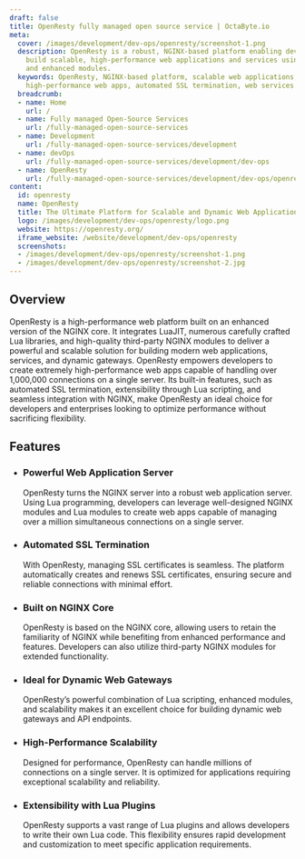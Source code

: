 ```yaml
---
draft: false
title: OpenResty fully managed open source service | OctaByte.io
meta:
  cover: /images/development/dev-ops/openresty/screenshot-1.png
  description: OpenResty is a robust, NGINX-based platform enabling developers to
    build scalable, high-performance web applications and services using Lua scripting
    and enhanced modules.
  keywords: OpenResty, NGINX-based platform, scalable web applications, Lua scripting,
    high-performance web apps, automated SSL termination, web services
  breadcrumb:
  - name: Home
    url: /
  - name: Fully managed Open-Source Services
    url: /fully-managed-open-source-services
  - name: Development
    url: /fully-managed-open-source-services/development
  - name: devOps
    url: /fully-managed-open-source-services/development/dev-ops
  - name: OpenResty
    url: /fully-managed-open-source-services/development/dev-ops/openresty
content:
  id: openresty
  name: OpenResty
  title: The Ultimate Platform for Scalable and Dynamic Web Applications
  logo: /images/development/dev-ops/openresty/logo.png
  website: https://openresty.org/
  iframe_website: /website/development/dev-ops/openresty
  screenshots:
  - /images/development/dev-ops/openresty/screenshot-1.png
  - /images/development/dev-ops/openresty/screenshot-2.jpg
---
```


## Overview

OpenResty is a high-performance web platform built on an enhanced version of the NGINX core. It integrates LuaJIT, numerous carefully crafted Lua libraries, and high-quality third-party NGINX modules to deliver a powerful and scalable solution for building modern web applications, services, and dynamic gateways. OpenResty empowers developers to create extremely high-performance web apps capable of handling over 1,000,000 connections on a single server. Its built-in features, such as automated SSL termination, extensibility through Lua scripting, and seamless integration with NGINX, make OpenResty an ideal choice for developers and enterprises looking to optimize performance without sacrificing flexibility.

## Features

- ### Powerful Web Application Server

  OpenResty turns the NGINX server into a robust web application server. Using Lua programming, developers can leverage well-designed NGINX modules and Lua modules to create web apps capable of managing over a million simultaneous connections on a single server.

- ### Automated SSL Termination

  With OpenResty, managing SSL certificates is seamless. The platform automatically creates and renews SSL certificates, ensuring secure and reliable connections with minimal effort.

- ### Built on NGINX Core

  OpenResty is based on the NGINX core, allowing users to retain the familiarity of NGINX while benefiting from enhanced performance and features. Developers can also utilize third-party NGINX modules for extended functionality.

- ### Ideal for Dynamic Web Gateways

  OpenResty’s powerful combination of Lua scripting, enhanced modules, and scalability makes it an excellent choice for building dynamic web gateways and API endpoints.

- ### High-Performance Scalability

  Designed for performance, OpenResty can handle millions of connections on a single server. It is optimized for applications requiring exceptional scalability and reliability.

- ### Extensibility with Lua Plugins

  OpenResty supports a vast range of Lua plugins and allows developers to write their own Lua code. This flexibility ensures rapid development and customization to meet specific application requirements.